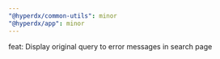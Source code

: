 ```yaml
---
"@hyperdx/common-utils": minor
"@hyperdx/app": minor
---
```


feat: Display original query to error messages in search page
